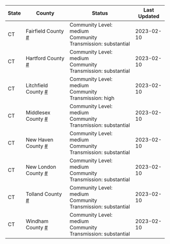 State | County | Status | Last Updated
--- | --- | --- | --- 
CT | Fairfield County <a href="#fairfield_county">#</a> | <a name="fairfield_county"></a>Community Level: medium<br/>Community Transmission: substantial | 2023-02-10
CT | Hartford County <a href="#hartford_county">#</a> | <a name="hartford_county"></a>Community Level: medium<br/>Community Transmission: substantial | 2023-02-10
CT | Litchfield County <a href="#litchfield_county">#</a> | <a name="litchfield_county"></a>Community Level: medium<br/>Community Transmission: high | 2023-02-10
CT | Middlesex County <a href="#middlesex_county">#</a> | <a name="middlesex_county"></a>Community Level: medium<br/>Community Transmission: substantial | 2023-02-10
CT | New Haven County <a href="#new_haven_county">#</a> | <a name="new_haven_county"></a>Community Level: medium<br/>Community Transmission: substantial | 2023-02-10
CT | New London County <a href="#new_london_county">#</a> | <a name="new_london_county"></a>Community Level: medium<br/>Community Transmission: substantial | 2023-02-10
CT | Tolland County <a href="#tolland_county">#</a> | <a name="tolland_county"></a>Community Level: medium<br/>Community Transmission: substantial | 2023-02-10
CT | Windham County <a href="#windham_county">#</a> | <a name="windham_county"></a>Community Level: medium<br/>Community Transmission: substantial | 2023-02-10
